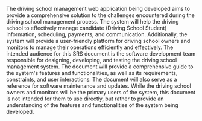 The driving school management web application being developed aims to provide a comprehensive solution
to the challenges encountered during the driving school management process. The system will help the
driving school to effectively manage candidate (Driving School Student) information, scheduling,
payments, and communication. Additionally, the system will provide a user-friendly platform for driving
school owners and monitors to manage their operations efficiently and effectively. The intended audience
for this SRS document is the software development team responsible for designing, developing, and testing
the driving school management system. The document will provide a comprehensive guide to the system's
features and functionalities, as well as its requirements, constraints, and user interactions. The document
will also serve as a reference for software maintenance and updates. While the driving school owners and
monitors will be the primary users of the system, this document is not intended for them to use directly, but
rather to provide an understanding of the features and functionalities of the system being developed.
